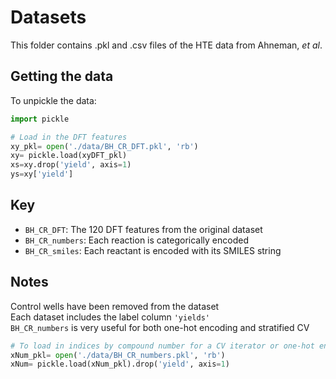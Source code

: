 # Datasets

This folder contains .pkl and .csv files of the HTE data from Ahneman, *et al*.  

## Getting the data

To unpickle the data:  

```python
import pickle

# Load in the DFT features
xy_pkl= open('./data/BH_CR_DFT.pkl', 'rb')
xy= pickle.load(xyDFT_pkl)
xs=xy.drop('yield', axis=1)
ys=xy['yield']
```

## Key

- `BH_CR_DFT`: The 120 DFT features from the original dataset  
- `BH_CR_numbers`: Each reaction is categorically encoded  
- `BH_CR_smiles`: Each reactant is encoded with its SMILES string  

## Notes

Control wells have been removed from the dataset  
Each dataset includes the label column `'yields'`  
`BH_CR_numbers` is very useful for both one-hot encoding and stratified CV  

```python
# To load in indices by compound number for a CV iterator or one-hot encoding
xNum_pkl= open('./data/BH_CR_numbers.pkl', 'rb')
xNum= pickle.load(xNum_pkl).drop('yield', axis=1)
```
